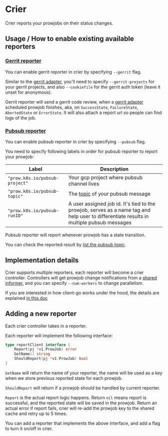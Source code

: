 # Crier

Crier reports your prowjobs on their status changes.

## Usage / How to enable existing available reporters

### [Gerrit reporter](/prow/gerrit/reporter)

You can enable gerrit reporter in crier by specifying `--gerrit` flag.

Similar to the [gerrit adapter](/prow/cmd/gerrit), you'll need to specify `--gerrit-projects` for
your gerrit projects, and also `--cookiefile` for the gerrit auth token (leave it unset for anonymous).

Gerrit reporter will send a gerrit code review, when a [gerrit adapter](/prow/cmd/gerrit)
scheduled prowjob finishes, aka, on `SuccessState`, `FailureState`, `AbortedState` or `ErrorState`.
It will also attach a report url so people can find logs of the job.

### [Pubsub reporter](/prow/pubsub/reporter)

You can enable pubsub reporter in crier by specifying `--pubsub` flag.

You need to specify following labels in order for pubsub reporter to report your prowjob:

| Label                          | Description                                                                                                                               |
| ------------------------------ | ------------------------------------------------------------------------------------------------------------------------------------------|
| `"prow.k8s.io/pubsub-project"` | Your gcp project where pubsub channel lives                                                                                               |
| `"prow.k8s.io/pubsub-topic"`   | The [topic](https://cloud.google.com/pubsub/docs/publisher) of your pubsub message                                                        |
| `"prow.k8s.io/pubsub-runID"`   | A user assigned job id. It's tied to the prowjob, serves as a name tag and help user to differentiate results in multiple pubsub messages |

Pubsub reporter will report whenever prowjob has a state transition.

You can check the reported result by [list the pubsub topic](https://cloud.google.com/sdk/gcloud/reference/pubsub/topics/list). 

<!-- TODO(krzyzacy): move github reporter over -->

## Implementation details

Crier supports multiple reporters, each reporter will become a crier controller. Controllers
will get prowjob change notifications from a [shared informer](https://github.com/kubernetes/client-go/blob/master/tools/cache/shared_informer.go), and you can specify `--num-workers` to change parallelism.

If you are interested in how client-go works under the hood, the details are explained 
[in this doc](https://github.com/kubernetes/sample-controller/blob/master/docs/controller-client-go.md)


## Adding a new reporter

Each crier controller takes in a reporter.

Each reporter will implement the following interface:
```go
type reportClient interface {
	Report(pj *v1.ProwJob) error
	GetName() string
	ShouldReport(pj *v1.ProwJob) bool
}
```

`GetName` will return the name of your reporter, the name will be used as a key when we store previous
reported state for each prowjob.

`ShouldReport` will return if a prowjob should be handled by current reporter.

`Report` is the actual report logic happens. Return `nil` means report is successful, and the reported
state will be saved in the prowjob. Return an actual error if report fails, crier will re-add the prowjob
key to the shared cache and retry up to 5 times.

You can add a reporter that implements the above interface, and add a flag to turn it on/off in crier.

